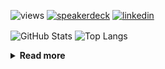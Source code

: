 ![views](https://komarev.com/ghpvc/?username=chck&color=blueviolet)
[![speakerdeck](https://img.shields.io/badge/Speaker_Deck-chck-8a2be2?style=flat-square&logo=speaker-deck)](https://speakerdeck.com/chck)
[![linkedin](https://img.shields.io/badge/LinkedIn-chck-8a2be2?style=flat-square&logo=linkedin)](https://www.linkedin.com/in/chck/)

<p align="left"> 
  <img alt="GitHub Stats" align="center" height="150" src="https://github-readme-stats-nine-umber-51.vercel.app/api?username=chck&count_private=true&show_icons=true&hide_title=true&theme=buefy" />
  <img alt="Top Langs" align="center" height="150" src="https://github-readme-stats-nine-umber-51.vercel.app/api/top-langs/?username=chck&layout=compact&count_private=true&show_icons=true&hide_title=true&theme=buefy" />
</p>

<details>
  <summary><b>Read more</b></summary>
  <br>

  <!--START_SECTION:waka-->
**🐱 My GitHub Data** 

> 📦 77.1 kB Used in GitHub's Storage 
 > 
> 🏆 110 Contributions in the Year 2024
 > 
> 💼 Opted to Hire
 > 
> 📜 134 Public Repositories 
 > 
> 🔑 19 Private Repositories 
 > 
**I'm a Night 🦉** 

```text
🌞 Morning                810 commits         ███░░░░░░░░░░░░░░░░░░░░░░   13.06 % 
🌆 Daytime                2043 commits        ████████░░░░░░░░░░░░░░░░░   32.94 % 
🌃 Evening                1765 commits        ███████░░░░░░░░░░░░░░░░░░   28.46 % 
🌙 Night                  1584 commits        ██████░░░░░░░░░░░░░░░░░░░   25.54 % 
```
📅 **I'm Most Productive on Thursday** 

```text
Monday                   1224 commits        █████░░░░░░░░░░░░░░░░░░░░   19.74 % 
Tuesday                  959 commits         ████░░░░░░░░░░░░░░░░░░░░░   15.46 % 
Wednesday                1016 commits        ████░░░░░░░░░░░░░░░░░░░░░   16.38 % 
Thursday                 1498 commits        ██████░░░░░░░░░░░░░░░░░░░   24.15 % 
Friday                   639 commits         ███░░░░░░░░░░░░░░░░░░░░░░   10.30 % 
Saturday                 332 commits         █░░░░░░░░░░░░░░░░░░░░░░░░   05.35 % 
Sunday                   534 commits         ██░░░░░░░░░░░░░░░░░░░░░░░   08.61 % 
```


📊 **This Week I Spent My Time On** 

```text
💬 Programming Languages: 
Other                    31 hrs              ███████████████████████░░   92.13 % 
Terraform                59 mins             █░░░░░░░░░░░░░░░░░░░░░░░░   02.97 % 
Markdown                 49 mins             █░░░░░░░░░░░░░░░░░░░░░░░░   02.46 % 
sshconfig                16 mins             ░░░░░░░░░░░░░░░░░░░░░░░░░   00.80 % 
Git                      7 mins              ░░░░░░░░░░░░░░░░░░░░░░░░░   00.36 % 

🔥 Editors: 
Chrome                   30 hrs 53 mins      ███████████████████████░░   91.79 % 
VS Code                  1 hr 4 mins         █░░░░░░░░░░░░░░░░░░░░░░░░   03.19 % 
Neovim                   55 mins             █░░░░░░░░░░░░░░░░░░░░░░░░   02.73 % 
Obsidian                 46 mins             █░░░░░░░░░░░░░░░░░░░░░░░░   02.29 % 
```

**I Mostly Code in Python** 

```text
Python                   41 repos            ████████░░░░░░░░░░░░░░░░░   33.06 % 
Jupyter Notebook         18 repos            ████░░░░░░░░░░░░░░░░░░░░░   14.52 % 
Rust                     7 repos             █░░░░░░░░░░░░░░░░░░░░░░░░   05.65 % 
Shell                    3 repos             █░░░░░░░░░░░░░░░░░░░░░░░░   02.42 % 
Astro                    1 repo              ░░░░░░░░░░░░░░░░░░░░░░░░░   00.81 % 
```



**Timeline**

![Lines of Code chart](https://raw.githubusercontent.com/chck/chck/main/assets/bar_graph.png)


 Last Updated on 2024-03-09 01:16 UTC
<!--END_SECTION:waka-->
</details>

